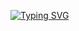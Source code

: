 [![Typing SVG](https://readme-typing-svg.demolab.com/?lines=Hello!+I+am+Omar+Faruk;A+Frontend+Developer)](https://git.io/typing-svg)
